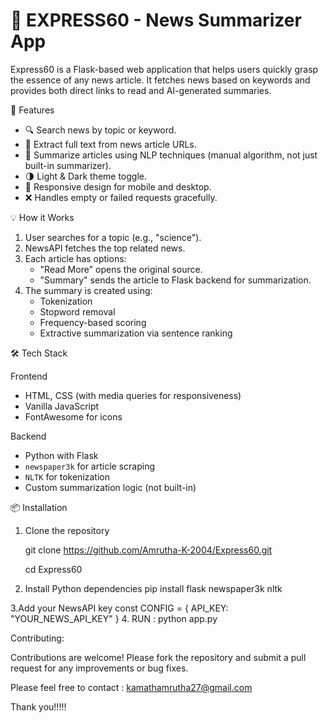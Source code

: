 # 📰 EXPRESS60 - News Summarizer App

Express60 is a Flask-based web application that helps users quickly grasp the essence of any news article. It fetches news based on keywords and provides both direct links to read and AI-generated summaries.

 🚀 Features

- 🔍 Search news by topic or keyword.
- 📖 Extract full text from news article URLs.
- 🧠 Summarize articles using NLP techniques (manual algorithm, not just built-in summarizer).
- 🌗 Light & Dark theme toggle.
- 📱 Responsive design for mobile and desktop.
- ❌ Handles empty or failed requests gracefully.

💡 How it Works

1. User searches for a topic (e.g., "science").
2. NewsAPI fetches the top related news.
3. Each article has options:
   - "Read More" opens the original source.
   - "Summary" sends the article to Flask backend for summarization.
4. The summary is created using:
   - Tokenization
   - Stopword removal
   - Frequency-based scoring
   - Extractive summarization via sentence ranking

🛠 Tech Stack

Frontend  
- HTML, CSS (with media queries for responsiveness)  
- Vanilla JavaScript  
- FontAwesome for icons  

Backend 
- Python with Flask  
- `newspaper3k` for article scraping  
- `NLTK` for tokenization  
- Custom summarization logic (not built-in)

📦 Installation

1. Clone the repository
   
   git clone https://github.com/Amrutha-K-2004/Express60.git
   
   cd Express60

3. Install Python dependencies
pip install flask newspaper3k nltk

3.Add your NewsAPI key
const CONFIG = {
    API_KEY: "YOUR_NEWS_API_KEY"
}
4. RUN : python app.py

Contributing:

Contributions are welcome! Please fork the repository and submit a pull request for any improvements or bug fixes.

Please feel free to contact : kamathamrutha27@gmail.com

Thank you!!!!!



